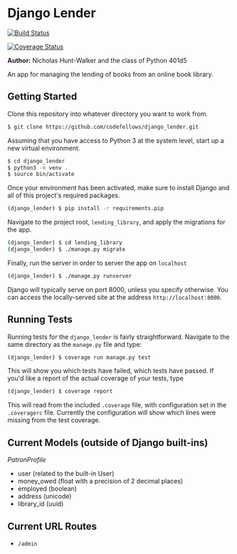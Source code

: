 # Django Lender

[![Build Status](https://travis-ci.org/codefellows/django_lender.svg?branch=master)](https://travis-ci.org/codefellows/django_lender)

[![Coverage Status](https://coveralls.io/repos/github/codefellows/django_lender/badge.svg?branch=master)](https://coveralls.io/github/codefellows/django_lender?branch=master)

**Author:** Nicholas Hunt-Walker and the class of Python 401d5

An app for managing the lending of books from an online book library.

## Getting Started

Clone this repository into whatever directory you want to work from.

```bash
$ git clone https://github.com/codefellows/django_lender.git
```

Assuming that you have access to Python 3 at the system level, start up a new virtual environment.

```bash
$ cd django_lender
$ python3 -m venv .
$ source bin/activate
```

Once your environment has been activated, make sure to install Django and all of this project's required packages.

```bash
(django_lender) $ pip install -r requirements.pip
```

Navigate to the project root, `lending_library`, and apply the migrations for the app.

```bash
(django_lender) $ cd lending_library
(django_lender) $ ./manage.py migrate
```

Finally, run the server in order to server the app on `localhost`

```bash
(django_lender) $ ./manage.py runserver
```

Django will typically serve on port 8000, unless you specify otherwise.
You can access the locally-served site at the address `http://localhost:8000`.

## Running Tests

Running tests for the `django_lender` is fairly straightforward.
Navigate to the same directory as the `manage.py` file and type:

```bash
(django_lender) $ coverage run manage.py test
```

This will show you which tests have failed, which tests have passed.
If you'd like a report of the actual coverage of your tests, type

```bash
(django_lender) $ coverage report
```

This will read from the included `.coverage` file, with configuration set in the `.coveragerc` file.
Currently the configuration will show which lines were missing from the test coverage.

## Current Models (outside of Django built-ins)

*PatronProfile*

- user (related to the built-in User)
- money_owed (float with a precision of 2 decimal places)
- employed (boolean)
- address (unicode)
- library_id (uuid)

## Current URL Routes

- `/admin`
